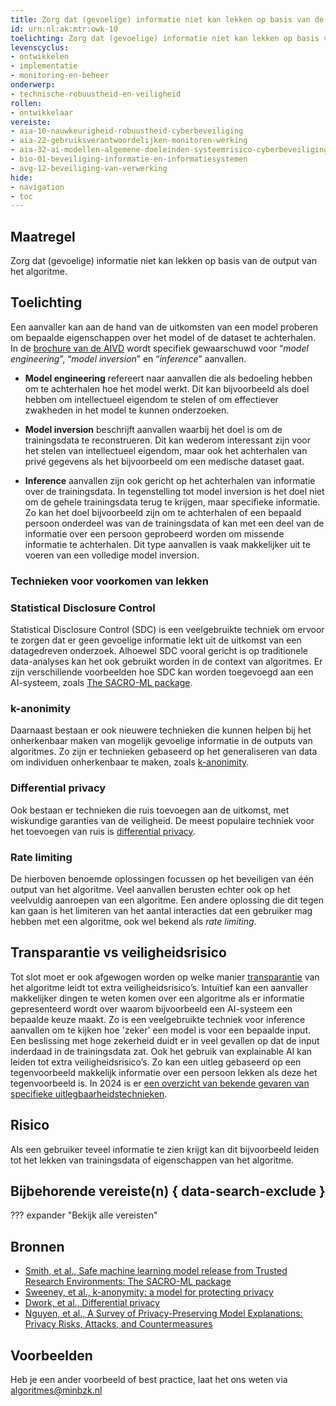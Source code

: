 ```yaml
---
title: Zorg dat (gevoelige) informatie niet kan lekken op basis van de output van het algoritme
id: urn:nl:ak:mtr:owk-10
toelichting: Zorg dat (gevoelige) informatie niet kan lekken op basis van de output van het algoritme. Limiteer daarom de hoeveelheid informatie in de uitkomst.
levenscyclus:
- ontwikkelen
- implementatie
- monitoring-en-beheer
onderwerp:
- technische-robuustheid-en-veiligheid
rollen:
- ontwikkelaar
vereiste:
- aia-10-nauwkeurigheid-robuustheid-cyberbeveiliging
- aia-22-gebruiksverantwoordelijken-monitoren-werking
- aia-32-ai-modellen-algemene-doeleinden-systeemrisico-cyberbeveiliging
- bio-01-beveiliging-informatie-en-informatiesystemen
- avg-12-beveiliging-van-verwerking
hide:
- navigation
- toc
---
```


<!-- Let op! onderstaande regel met 'tags' niet weghalen! Deze maakt automatisch de knopjes op basis van de metadata  -->
<!-- tags -->

## Maatregel
Zorg dat (gevoelige) informatie niet kan lekken op basis van de output van het algoritme.

## Toelichting
Een aanvaller kan aan de hand van de uitkomsten van een model proberen om bepaalde eigenschappen over het model of de dataset te achterhalen. In de [brochure van de AIVD](https://www.aivd.nl/documenten/publicaties/2023/02/15/ai-systemen-ontwikkel-ze-veilig) wordt specifiek gewaarschuwd voor “*model engineering*”, “*model inversion*” en “*inference*” aanvallen.

- **Model engineering** refereert naar aanvallen die als bedoeling hebben om te achterhalen hoe het model werkt. Dit kan bijvoorbeeld als doel hebben om intellectueel eigendom te stelen of om effectiever zwakheden in het model te kunnen onderzoeken.

- **Model inversion** beschrijft aanvallen waarbij het doel is om de trainingsdata te reconstrueren. Dit kan wederom interessant zijn voor het stelen van intellectueel eigendom, maar ook het achterhalen van privé gegevens als het bijvoorbeeld om een medische dataset gaat.

- **Inference** aanvallen zijn ook gericht op het achterhalen van informatie over de trainingsdata. In tegenstelling tot model inversion is het doel niet om de gehele trainingsdata terug te krijgen, maar specifieke informatie. Zo kan het doel bijvoorbeeld zijn om te achterhalen of een bepaald persoon onderdeel was van de trainingsdata of kan met een deel van de informatie over een persoon geprobeerd worden om missende informatie te achterhalen. Dit type aanvallen is vaak makkelijker uit te voeren van een volledige model inversion.

### Technieken voor voorkomen van lekken

### Statistical Disclosure Control
Statistical Disclosure Control (SDC) is een veelgebruikte techniek om ervoor te zorgen dat er geen gevoelige informatie lekt uit de uitkomst van een datagedreven onderzoek.
Alhoewel SDC vooral gericht is op traditionele data-analyses kan het ook gebruikt worden in de context van algoritmes.
Er zijn verschillende voorbeelden hoe SDC kan worden toegevoegd aan een AI-systeem, zoals [The SACRO-ML package](https://arxiv.org/abs/2212.01233).

### k-anonimity
Daarnaast bestaan er ook nieuwere technieken die kunnen helpen bij het onherkenbaar maken van mogelijk gevoelige informatie in de outputs van algoritmes. Zo zijn er technieken gebaseerd op het generaliseren van data om individuen onherkenbaar te maken, zoals [k-anonimity](https://dl.acm.org/doi/10.1142/s0218488502001648).

### Differential privacy
Ook bestaan er technieken die ruis toevoegen aan de uitkomst, met wiskundige garanties van de veiligheid. De meest populaire techniek voor het toevoegen van ruis is [differential privacy](https://dl.acm.org/doi/10.1007/11787006_1).

### Rate limiting
De hierboven benoemde oplossingen focussen op het beveiligen van één output van het algoritme. Veel aanvallen berusten echter ook op het veelvuldig aanroepen van een algoritme. Een andere oplossing die dit tegen kan gaan is het limiteren van het aantal interacties dat een gebruiker mag hebben met een algoritme, ook wel bekend als *rate limiting*.

## Transparantie vs veiligheidsrisico
Tot slot moet er ook afgewogen worden op welke manier [transparantie](../../onderwerpen/transparantie.md) van het algoritme leidt tot extra veiligheidsrisico’s.
Intuïtief kan een aanvaller makkelijker dingen te weten komen over een algoritme als er informatie gepresenteerd wordt over waarom bijvoorbeeld een AI-systeem een bepaalde keuze maakt.
Zo is een veelgebruikte techniek voor inference aanvallen om te kijken hoe 'zeker' een model is voor een bepaalde input.
Een beslissing met hoge zekerheid duidt er in veel gevallen op dat de input inderdaad in de trainingsdata zat.
Ook het gebruik van explainable AI kan leiden tot extra veiligheidsrisico’s. Zo kan een uitleg gebaseerd op een tegenvoorbeeld makkelijk informatie over een persoon lekken als deze het tegenvoorbeeld is. In 2024 is er [een overzicht van bekende gevaren van specifieke uitlegbaarheidstechnieken](https://arxiv.org/abs/2404.00673).

## Risico
Als een gebruiker teveel informatie te zien krijgt kan dit bijvoorbeeld leiden tot het lekken van trainingsdata of eigenschappen van het algoritme.

## Bijbehorende vereiste(n) { data-search-exclude }
??? expander "Bekijk alle vereisten"
    <!-- list_vereisten_on_maatregelen_page -->

## Bronnen
- [Smith, et al., Safe machine learning model release from Trusted Research Environments: The SACRO-ML package](https://arxiv.org/abs/2212.01233)
- [Sweeney, et al., k-anonymity: a model for protecting privacy](https://dl.acm.org/doi/10.1142/s0218488502001648)
- [Dwork, et al., Differential privacy](https://dl.acm.org/doi/10.1007/11787006_1)
- [Nguyen, et al., A Survey of Privacy-Preserving Model Explanations: Privacy Risks, Attacks, and Countermeasures](https://arxiv.org/abs/2404.00673)

## Voorbeelden
Heb je een ander voorbeeld of best practice, laat het ons weten via [algoritmes@minbzk.nl](mailto:algoritmes@minbzk.nl)
